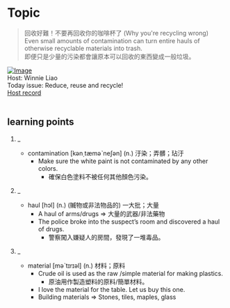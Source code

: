 # Topic

> 回收好難！不要再回收你的咖啡杯了 (Why you're recycling wrong) <br>
> Even small amounts of contamination can turn entire hauls of otherwise recyclable materials into trash. <br>
> 即便只是少量的污染都會讓原本可以回收的東西變成一般垃圾。 <br>

[![Image](https://cdn.voicetube.com/assets/thumbnails/R7N5a476DKQ.jpg)](https://www.youtube.com/embed/R7N5a476DKQ?rel=0&showinfo=0&cc_load_policy=0&controls=1&autoplay=1&iv_load_policy=3&playsinline=1&wmode=transparent&start=82&end=89&enablejsapi=1&origin=https://tw.voicetube.com&widgetid=1)<br>
Host: Winnie Liao
<br>Today issue: Reduce, reuse and recycle!
<br>
[Host record](https://cdn.voicetube.com/tmp/everyday_records/callmeboss901/3193.mp3)
<br><br>
## learning points
1. _
	* contamination [kən͵tæməˋneʃən] (n.) 汙染；弄髒；玷汙
        - Make sure the white paint is not contaminated by any other colors.
            + 確保白色塗料不被任何其他顏色污染。

2. _
	* haul [hɔl] (n.) (贓物或非法物品的) 一大批；大量
        - A haul of arms/drugs => 大量的武器/非法藥物
        - The police broke into the suspect’s room and discovered a haul of drugs.
            + 警察闖入嫌疑人的房間，發現了一堆毒品。

3. _
	* material [məˋtɪrɪəl] (n.) 材料；原料
        - Crude oil is used as the raw /simple material for making plastics.
            + 原油用作製造塑料的原料/簡單材料。
        - I love the material for the table. Let us buy this one.
        - Building materials => Stones, tiles, maples, glass